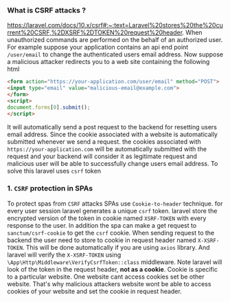 ### What is CSRF attacks ?
https://laravel.com/docs/10.x/csrf#:~:text=Laravel%20stores%20the%20current%20CSRF,%2DXSRF%2DTOKEN%20request%20header.
When unauthorized commands are performed on the behalf of an authorized user. For example suppose your application contains an api end point `/user/email` to change the authenticated users email address. Now suppose a malicious attacker redirects you to a web site containing the following html
```html
<form action="https://your-application.com/user/email" method="POST">
<input type="email" value="malicious-email@example.com">
</form>
<script>
document.forms[0].submit();
</script>
```
It will automatically send a post request to the backend for resetting users email address. Since the cookie associated with a website is automatically submitted whenever we send a request. the cookies associated with `https://your-application.com` will be automatically submitted with the request and your backend will consider it as legitimate request and malicious user will be able to successfully change users email address. To solve this laravel uses `csrf` token
### 1. `CSRF` protection in SPAs
To protect spas from `CSRF` attacks SPAs use `Cookie-to-header` technique. for every user session laravel generates a unique `csrf` token. laravel store the encrypted version of the token in cookie named `XSRF-TOKEN` with every response to the user. In addition the spa can make a get request to `sanctum/csrf-cookie` to get the `csrf` cookie. When sending request to the backend the user need to store to cookie in request header named `X-XSRF-TOKEN`. This will be done automatically if you are using `axios` library. And laravel will verify the  `X-XSRF-TOKEN` using `\App\Http\Middleware\VerifyCsrfToken::class` middleware. Note laravel will look of the token in the request header, **not as a cookie**. 
Cookie is specific to a particular website. One website cant access cookies set be other website. That's why malicious attackers website wont be able to access cookies of your website and set the cookie in request header. 
